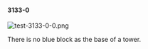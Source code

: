 #### 3133-0
![test-3133-0-0.png](https://github.com/lil-lab/nlvr/raw/master/nlvr/test/images/1/test-3133-0-0.png "test-3133-0-0.png")

There is no blue block as the base of a tower.